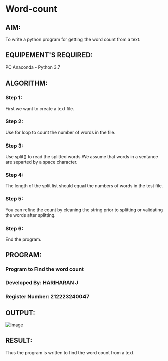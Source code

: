 # Word-count
## AIM:
To write a python program for getting the word count from a text.
## EQUIPEMENT'S REQUIRED: 
PC
Anaconda - Python 3.7
## ALGORITHM: 
### Step 1:
First we want to create a text file.

### Step 2: 
Use for loop to count the number of words in the file.
 
### Step 3: 
Use split() to read the splitted words.We assume that words in a sentance are separted by a space character.


### Step 4: 
The length of the split list should equal the numbers of words in the test file. 

### Step 5: 
You can refine the count by cleaning the string prior to splitting or validating the words after splitting.

### Step 6: 
End the program.

## PROGRAM:
### Program to Find the word count
### Developed By: HARIHARAN J
### Register Number: 212223240047

## OUTPUT:
![image](https://github.com/HariharanJayavel/Word-count/assets/144870546/59260650-297d-4a69-bfaf-5046beef16c0)

## RESULT:
Thus the program is written to find the word count from a text.
